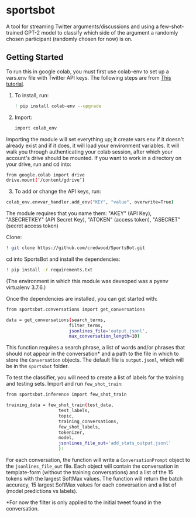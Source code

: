 # sportsbot

A tool for streaming Twitter arguments/discussions and using a few-shot-trained GPT-2 model to classify which side of the argument a randomly chosen participant (randomly chosen for now) is on.

## Getting Started

To run this in google colab, you must first use colab-env to set up a vars.env file with Twitter API keys. The following steps are from [This tutorial](https://colab.research.google.com/github/apolitical/colab-env/blob/master/colab_env_testbed.ipynb#scrollTo=2rz2V-k1BZY9).

1. To install, run:

    ```sh
    ! pip install colab-env --upgrade
    ```

2. Import:

    ```sh
    import colab_env
     ```

Importing the module will set everything up; it create vars.env if it doesn't already exist and if it does, it will load your environment variables. It will walk you through authenticating your colab session, after which your account's drive should be mounted. If you want to work in a directory on your drive, run and cd into:

```sh
from google.colab import drive
drive.mount(‘/content/gdrive’)
```

3. To add or change the API keys, run:

```sh
colab_env.envvar_handler.add_env("KEY", "value", overwrite=True)
```

The module requires that you name them: "AKEY" (API Key), "ASECRETKEY" (API Secret Key), "ATOKEN" (access token), "ASECRET" (secret access token)

Clone:

```sh
! git clone https://github.com/credwood/SportsBot.git
```

cd into SportsBot and install the dependencies:

```sh
! pip install -r requirements.txt
```
(The environment in which this module was deveoped was a pyenv virtualenv 3.7.6.)

Once the dependencies are installed, you can get started with:

```sh
from sportsbot.conversations import get_conversations

data = get_conversations(search_terms,
                        filter_terms,
                        jsonlines_file='output.jsonl',
                        max_conversation_length=10)
```

This function requires a search phrase, a list of words and/or phrases that should not appear in the conversation* and a path to the file in which to store the `Conversation` objects. The default file is `output.jsonl`, which will be in the `sportsbot` folder.

To test the classifier, you will need to create a list of labels for the training and testing sets. Import and run `few_shot_train`:

```sh
from sportsbot.inference import few_shot_train

training_data = few_shot_train(test_data,
                    test_labels,
                    topic,
                    training_conversations,
                    few_shot_labels,
                    tokenizer,
                    model,
                    jsonlines_file_out='add_stats_output.jsonl'
                    ):
```

For each conversation, the function will write a `ConversationPrompt` object to the `jsonlines_file_out` file. Each object will contain the conversation in template-form (without the training conversations) and a list of the 15 tokens with the largest SoftMax values. The function will return the batch accuracy, 15 largest SoftMax values for each conversation and a list of (model predictions vs labels).

*For now the filter is only applied to the initial tweet found in the conversation.
